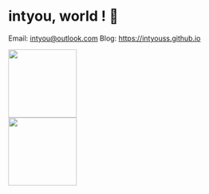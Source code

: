 # __intyou, world ! 👋__
Email: intyou@outlook.com
Blog: https://intyouss.github.io

<!--
<div align="center"> <img src="https://metrics.lecoq.io/intyouss?template=classic&base.metadata=0&base=header%2C%20activity%2C%20community%2C%20repositories%2C%20metadata&base.indepth=false&base.hireable=false&base.skip=false&config.timezone=Asia%2FShanghai"> </div> -->

<div align="left"> <img height="137px" src="https://github-readme-stats.vercel.app/api?username=intyouss&hide_title=true&hide_border=true&show_icons=true&line_height=21" /> </div> 

<div align="left"> <img height="137px" src="https://github-readme-stats.vercel.app/api/top-langs/?username=intyouss&hide_title=true&hide_border=true&layout=compact&langs_count=6&line_height=21" /> </div>

<!-- <div align="center"> <img src="https://github-profile-trophy.vercel.app/?username=intyouss" /> </div> -->
